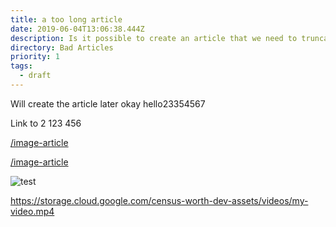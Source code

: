 ```yaml
---
title: a too long article
date: 2019-06-04T13:06:38.444Z
description: Is it possible to create an article that we need to truncate
directory: Bad Articles
priority: 1
tags:
  - draft
---
```

Will create the article later okay hello23354567

Link to 2 123 456

[/image-article](/image-article)

[/image-article](/image-article)

![test](/assets/screenshot-2019-06-06-at-15.48.20.png "test")

<https://storage.cloud.google.com/census-worth-dev-assets/videos/my-video.mp4>
